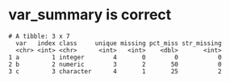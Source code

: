 # var_summary is correct

    # A tibble: 3 x 7
      var   index class     unique missing pct_miss str_missing
      <chr> <int> <chr>      <int>   <int>    <dbl>       <int>
    1 a         1 integer        4       0        0           0
    2 b         2 numeric        3       2       50           0
    3 c         3 character      4       1       25           2

